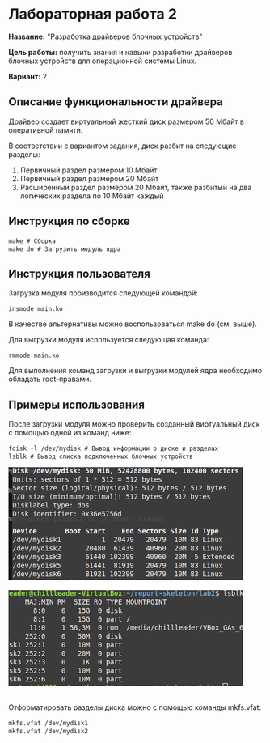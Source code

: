 # Лабораторная работа 2

**Название:** "Разработка драйверов блочных устройств"

**Цель работы:** получить знания и навыки разработки драйверов блочных устройств для операционной системы Linux. 

**Вариант:** 2

## Описание функциональности драйвера

Драйвер создает виртуальный жесткий диск размером 50 Мбайт в оперативной памяти.

В соответствии с вариантом задания, диск разбит на следующие разделы:
1. Первичный раздел размером 10 Мбайт
1. Первичный раздел размером 20 Мбайт
1. Расширенный раздел размером 20 Мбайт, также разбитый на два логических раздела по 10 Мбайт каждый

## Инструкция по сборке

```shell
make # Сборка
make do # Загрузить модуль ядра
```

## Инструкция пользователя

Загрузка модуля производится следующей командой:
```shell
insmode main.ko
```
В качестве альтернативы можно воспользоваться make do (см. выше).

Для выгрузки модуля используется следующая команда:
```shell
rmmode main.ko
```
Для выполнения команд загрузки и выгрузки модулей ядра необходимо обладать root-правами.

## Примеры использования

После загрузки модуля можно проверить созданный виртуальный диск с помощью одной из команд ниже:
```shell
fdisk -l /dev/mydisk # Вывод информации о диске и разделах
lsblk # Вывод списка подключенных блочных устройств
```
![](fdisk.png)
![](lsblk.png)

Отформатировать разделы диска можно с помощью команды mkfs.vfat:
```shell
mkfs.vfat /dev/mydisk1
mkfs.vfat /dev/mydisk2
```

